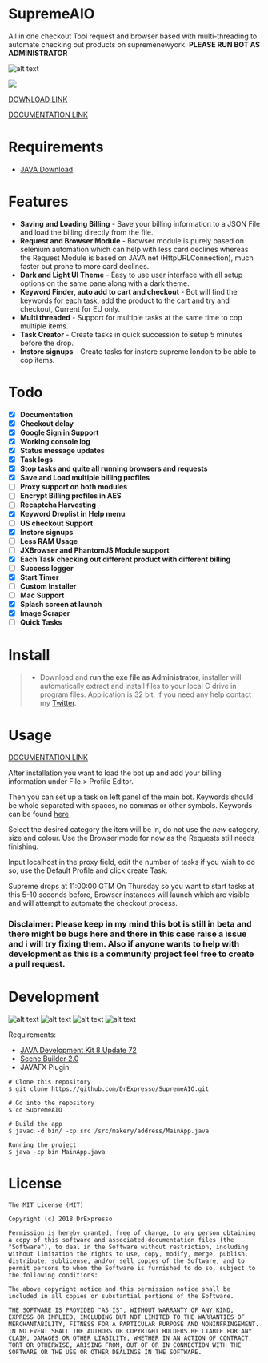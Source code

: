 # SupremeAIO
All in one checkout Tool request and browser based with multi-threading to automate checking out products on supremenewyork. **PLEASE RUN BOT AS ADMINISTRATOR**

![alt text](https://github.com/DrExpresso/SupremeAIO/blob/master/template.PNG)

<img src="https://raw.githubusercontent.com/DrExpresso/SupremeAIO/master/supremebot.gif?raw=true" width="auto" height="auto" />



[DOWNLOAD LINK](https://github.com/DrExpresso/SupremeAIO/releases)

[DOCUMENTATION LINK](https://drive.google.com/file/d/15v1hTzGvnKBL-A-k81Tk3EI5DmECQIs0/view?usp=sharing)


# Requirements
 - [JAVA Download](https://java.com/download)
 
# Features
- **Saving and Loading Billing** - Save your billing information to a JSON File and load the billing directly from the file.
- **Request and Browser Module** - Browser module is purely based on selenium automation which can help with less card declines whereas the Request Module is based on JAVA net (HttpURLConnection), much faster but prone to more card declines.
- **Dark and Light UI Theme** - Easy to use user interface with all setup options on the same pane along with a dark theme. 
- **Keyword Finder, auto add to cart and checkout** - Bot will find the keywords for each task, add the product to the cart and try and checkout, Current for EU only. 
- **Multi threaded** - Support for multiple tasks at the same time to cop multiple items. 
- **Task Creator** - Create tasks in quick succession to setup 5 minutes before the drop.
- **Instore signups** - Create tasks for instore supreme london to be able to cop items.

# Todo
- [x] **Documentation**
- [x] **Checkout delay**
- [x] **Google Sign in Support**
- [x] **Working console log**
- [x] **Status message updates**
- [x] **Task logs**
- [x] **Stop tasks and quite all running browsers and requests**
- [x] **Save and Load multiple billing profiles**
- [ ] **Proxy support on both modules**
- [ ] **Encrypt Billing profiles in AES**
- [ ] **Recaptcha Harvesting**
- [x] **Keyword Droplist in Help menu**
- [ ] **US checkout Support**
- [x] **Instore signups**
- [ ] **Less RAM Usage**
- [ ] **JXBrowser and PhantomJS Module support**
- [x] **Each Task checking out different product with different billing**
- [ ] **Success logger**
- [x] **Start Timer**
- [ ] **Custom Installer**
- [ ] **Mac Support**
- [x] **Splash screen at launch**
- [x] **Image Scraper**
- [ ] **Quick Tasks**

# Install
> - Download and **run the exe file as Administrator**, installer will automatically extract and install files to your local C drive in program files. Application is 32 bit. If you need any help contact my [Twitter](https://twitter.com/DrExpresso).

# Usage
[DOCUMENTATION LINK](https://drive.google.com/file/d/15v1hTzGvnKBL-A-k81Tk3EI5DmECQIs0/view?usp=sharing)

After installation you want to load the bot up and add your billing information under File > Profile Editor. 

Then you can set up a task on  left panel of the main bot. Keywords should be whole separated with spaces, no commas or 
other symbols. Keywords can be found [here](https://supremecommunity.com)

Select the desired category the item will be in, do not use the *new* category, size and colour. Use the Browser mode for now
as the Requests still needs finishing.

Input localhost in the proxy field, edit the number of tasks if you wish to do so, use the Default Profile and click create Task. 

Supreme drops at 11:00:00 GTM On Thursday so you want to start tasks at this 5-10 seconds before, Browser instances will launch
which are visible and will attempt to automate the checkout process.

### Disclaimer: Please keep in my mind this bot is still in beta and there might be bugs here and there in this case raise a issue and i will try fixing them. Also if anyone wants to help with development as this is a community project feel free to create a pull request.

# Development
![alt text](https://camo.githubusercontent.com/67530390b2eb4e3c74ff959538fb395b766d50fc/68747470733a2f2f696d672e736869656c64732e696f2f62616467652f4a4156412d312e382532422d627269676874677265656e2e737667)
![alt text](https://camo.githubusercontent.com/2c5a56324be11da9e23553f610c3d22d131d3ec2/68747470733a2f2f696d672e736869656c64732e696f2f62616467652f6d6176656e2d332e302532422d627269676874677265656e2e737667)
![alt text](https://img.shields.io/badge/e(fx)clipse-3.0%2B-brightgreen.svg)
![alt text](https://img.shields.io/badge/JDK-8u72%2B-brightgreen.svg)

Requirements:
- [JAVA Development Kit 8 Update 72](http://www.oracle.com/technetwork/java/javase/downloads/java-archive-javase8-2177648.html)
- [Scene Builder 2.0](https://gluonhq.com/products/scene-builder/)
- JAVAFX Plugin

```
# Clone this repository
$ git clone https://github.com/DrExpresso/SupremeAIO.git

# Go into the repository
$ cd SupremeAIO 

# Build the app
$ javac -d bin/ -cp src /src/makery/address/MainApp.java

Running the project
$ java -cp bin MainApp.java
```

# License
```
The MIT License (MIT)

Copyright (c) 2018 DrExpresso

Permission is hereby granted, free of charge, to any person obtaining a copy of this software and associated documentation files (the "Software"), to deal in the Software without restriction, including without limitation the rights to use, copy, modify, merge, publish, distribute, sublicense, and/or sell copies of the Software, and to permit persons to whom the Software is furnished to do so, subject to the following conditions:

The above copyright notice and this permission notice shall be included in all copies or substantial portions of the Software.

THE SOFTWARE IS PROVIDED "AS IS", WITHOUT WARRANTY OF ANY KIND, EXPRESS OR IMPLIED, INCLUDING BUT NOT LIMITED TO THE WARRANTIES OF MERCHANTABILITY, FITNESS FOR A PARTICULAR PURPOSE AND NONINFRINGEMENT. IN NO EVENT SHALL THE AUTHORS OR COPYRIGHT HOLDERS BE LIABLE FOR ANY CLAIM, DAMAGES OR OTHER LIABILITY, WHETHER IN AN ACTION OF CONTRACT, TORT OR OTHERWISE, ARISING FROM, OUT OF OR IN CONNECTION WITH THE SOFTWARE OR THE USE OR OTHER DEALINGS IN THE SOFTWARE.
```
